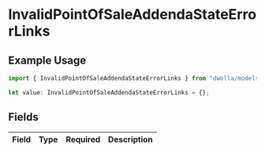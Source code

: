 # InvalidPointOfSaleAddendaStateErrorLinks

## Example Usage

```typescript
import { InvalidPointOfSaleAddendaStateErrorLinks } from "dwolla/models";

let value: InvalidPointOfSaleAddendaStateErrorLinks = {};
```

## Fields

| Field       | Type        | Required    | Description |
| ----------- | ----------- | ----------- | ----------- |